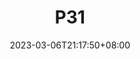 ---
title: P31
description:
toc: true
authors: []
date: 2023-03-06T21:17:50+08:00
lastmod: 2023-03-06T21:17:50+08:00
draft: false
weight: 1
---